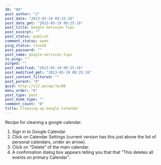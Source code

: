 ```yaml
---
ID: "88"
post_author: "2"
post_date: "2013-05-19 09:25:16"
post_date_gmt: "2013-05-19 09:25:16"
post_title: Google Services Tips
post_excerpt: ""
post_status: publish
comment_status: open
ping_status: closed
post_password: ""
post_name: google-services-tips
to_ping: ""
pinged: ""
post_modified: "2013-05-19 09:25:16"
post_modified_gmt: "2013-05-19 09:25:16"
post_content_filtered: ""
post_parent: "0"
guid: http://s12.pw/wp/?p=88
menu_order: "0"
post_type: post
post_mime_type: ""
comment_count: "0"
title: Cleaning up Google Calendar
---
```


Recipe for cleaning a google calendar.

1.  Sign in to Google Calendar
2.  Click on Calendar Settings (current version has this just above the list of personal calendars, under an arrow).
3.  Click on "Delete" of the main calendar.
4.  A confirmation dialog box appears telling you that that "This deletes all events on primary Calendar".
